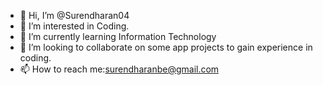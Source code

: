 - 👋 Hi, I’m @Surendharan04
- 👀 I’m interested in Coding.
- 🌱 I’m currently learning Information Technology 
- 💞️ I’m looking to collaborate on some app projects to gain experience in coding.
- 📫 How to reach me:surendharanbe@gmail.com

<!---
Surendharan04/Surendharan04 is a ✨ special ✨ repository because its `README.md` (this file) appears on your GitHub profile.
You can click the Preview link to take a look at your changes.
--->
